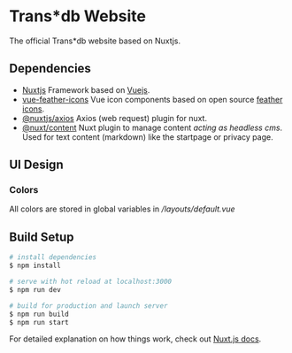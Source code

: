 # Trans*db Website
The official Trans*db website based on Nuxtjs.

## Dependencies
- [Nuxtjs](https://nuxtjs.org/) Framework based on [Vuejs](https://vuejs.org/).
- [vue-feather-icons](https://vue-feather-icons.egoist.sh/) Vue icon components based on open source [feather icons](https://feathericons.com/).
- [@nuxtjs/axios](https://axios.nuxtjs.org/) Axios (web request) plugin for nuxt.
- [@nuxt/content](https://content.nuxtjs.org/) Nuxt plugin to manage content *acting as headless cms*. Used for text content (markdown) like the startpage or privacy page.

## UI Design
### Colors
All colors are stored in global variables in */layouts/default.vue*

## Build Setup

```bash
# install dependencies
$ npm install

# serve with hot reload at localhost:3000
$ npm run dev

# build for production and launch server
$ npm run build
$ npm run start
```

For detailed explanation on how things work, check out [Nuxt.js docs](https://nuxtjs.org).